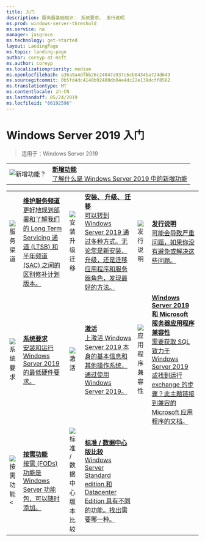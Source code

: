 ```yaml
---
title: 入门
description: 服务器基础知识： 系统要求、 发行说明
ms.prod: windows-server-threshold
ms.service: na
manager: jasgroce
ms.technology: get-started
layout: LandingPage
ms.topic: landing-page
author: coreyp-at-msft
ms.author: coreyp
ms.localizationpriority: medium
ms.openlocfilehash: a36a9a4dfbb26c24047a937c6cb0434ba724d649
ms.sourcegitcommit: 0b5fd4dc4148b92480db04e4dc22e139dcff8582
ms.translationtype: MT
ms.contentlocale: zh-CN
ms.lasthandoff: 05/24/2019
ms.locfileid: "66192596"
---
```

# <a name="get-started-with-windows-server-2019"></a>Windows Server 2019 入门

>适用于：Windows Server 2019

|       |       |
|   -   |   -   |
| ![新增功能？](../media/i-whats-new.svg) | [**新增功能**<br>了解什么是 Windows Server 2019 中的新增功能](whats-new-19.md)|

|       |        |        |     |       |        |
|   -   |   -    |   -    |  -  |  -    |   -    |
| ![服务渠道](../media/i-get-started.svg)  | [**维护服务频道**<br>更好地规划部署和了解我们的 Long Term Servicing 通道 (LTSB) 和半年频道 (SAC) 之间的区别修补计划版本。](servicing-channels-19.md)  | ![安装升级迁移](../media/i-get-started.svg) | [**安装、 升级、 迁移**<br>可以转到 Windows Server 2019 通过多种方式。无论您是新安装、 升级，还是迁移应用程序和服务器角色，发现最好的方法。](install-upgrade-migrate-19.md)  | ![发行说明](../media/i-get-started.svg) |[**发行说明**<br>可能会导致严重问题，如果你没有避免或解决这些问题。](rel-notes-19.md)   |
| ![系统要求](../media/i-get-started.svg) | [**系统要求**<br>安装和运行 Windows Server 2019 的最低硬件要求。](sys-reqs-19.md) |  ![激活](../media/i-get-started.svg)|[**激活**<br>上激活 Windows Server 2019 本身的基本信息和其他操作系统，通过使用 Windows Server 2019。](activation-19.md)  |  ![应用程序兼容性](../media/i-get-started.svg)|[**Windows Server 2019 和 Microsoft 服务器应用程序兼容性**<br>需要获取 SQL 致力于 Windows Server 2019 或找到运行 exchange 的步骤？此主题链接到兼容的 Microsoft 应用程序的文档。](app-compat-19.md) |
| ![按需功能 <](../media/i-get-started.svg) | [**按需功能**<br>按需 (FODs) 功能是 Windows Server 功能包，可以随时添加。](install-fod-19.md) |  ![标准 / 数据中心版本比较](../media/i-get-started.svg) | [**标准 / 数据中心版比较**<br>Windows Server Standard edition 和 Datacenter Edition 具有不同的功能。找出需要哪一种。](editions-comparison-19.md) |
